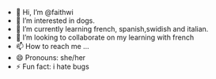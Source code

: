 - 👋 Hi, I’m @faithwi
- 👀 I’m interested in dogs.
- 🌱 I’m currently learning french, spanish,swidish and italian.
- 💞️ I’m looking to collaborate on my learning with french
- 📫 How to reach me ...
- 😄 Pronouns: she/her
- ⚡ Fun fact: i hate bugs

<!---
faithwi/faithwi is a ✨ special ✨ repository because its `README.md` (this file) appears on your GitHub profile.
You can click the Preview link to take a look at your changes.
--->
